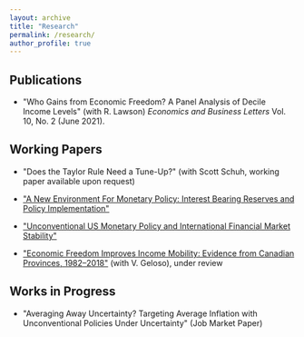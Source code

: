 ```yaml
---
layout: archive
title: "Research"
permalink: /research/
author_profile: true
---
```


## Publications 
- "Who Gains from Economic Freedom? A Panel Analysis of Decile Income Levels" (with R. Lawson) <i>Economics and Business Letters</i> Vol. 10, No. 2 (June 2021).

## Working Papers
- "Does the Taylor Rule Need a Tune-Up?" (with Scott Schuh, working paper available upon request)

- ["A New Environment For Monetary Policy: Interest Bearing Reserves and Policy Implementation"](/files/IOER.pdf)

- ["Unconventional US Monetary Policy and International Financial Market Stability"](/files/finstab.pdf)

- ["Economic Freedom Improves Income Mobility: Evidence from Canadian Provinces, 1982–2018"](https://papers.ssrn.com/sol3/papers.cfm?abstract_id=3875551) (with V. Geloso), under review

## Works in Progress

- "Averaging Away Uncertainty? Targeting Average Inflation with Unconventional Policies Under Uncertainty" (Job Market Paper)

